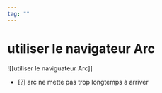 ```yaml
---
tag: ""
---
```

# utiliser le navigateur Arc
![[utiliser le naviguateur Arc]]
- [?] arc ne mette pas trop longtemps à arriver 